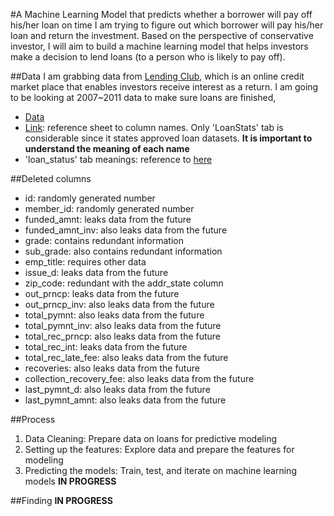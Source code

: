 #A Machine Learning Model that predicts whether a borrower will pay off his/her loan on time
I am trying to figure out which borrower will pay his/her loan and return the investment. Based on the perspective of conservative investor, I will aim to build a machine learning model that helps investors make a decision to lend loans (to a person who is likely to pay off).

##Data
I am grabbing data from [Lending Club](https://www.lendingclub.com/public/how-peer-lending-works.action), which is an online credit market place that enables investors receive interest as a return.
I am going to be looking at 2007~2011 data to make sure loans are finished, 
- [Data](https://www.lendingclub.com/info/download-data.action)
- [Link](https://docs.google.com/spreadsheets/d/1YxDDHXkl3M4_axThL6leNqPtOdZFWw06ogOF5y9ycwE/edit?usp=sharing): reference sheet to column names. Only 'LoanStats' tab is considerable since it states approved loan datasets. **It is important to understand the meaning of each name**
- 'loan_status' tab meanings: reference to [here](https://help.lendingclub.com/hc/en-us/articles/215488038)

##Deleted columns
  - id: randomly generated number
  - member_id: randomly generated number
  - funded_amnt: leaks data from the future 
  - funded_amnt_inv: also leaks data from the future 
  - grade: contains redundant information 
  - sub_grade: also contains redundant information
  - emp_title: requires other data 
  - issue_d: leaks data from the future 
  - zip_code: redundant with the addr_state column 
  - out_prncp: leaks data from the future
  - out_prncp_inv: also leaks data from the future
  - total_pymnt: also leaks data from the future
  - total_pymnt_inv: also leaks data from the future
  - total_rec_prncp: also leaks data from the future
  - total_rec_int: leaks data from the future
  - total_rec_late_fee: also leaks data from the future
  - recoveries: also leaks data from the future
  - collection_recovery_fee: also leaks data from the future
  - last_pymnt_d: also leaks data from the future
  - last_pymnt_amnt: also leaks data from the future

##Process
1. Data Cleaning: Prepare data on loans for predictive modeling
2. Setting up the features: Explore data and prepare the features for modeling
3. Predicting the models: Train, test, and iterate on machine learning models **IN PROGRESS**

##Finding
**IN PROGRESS**

